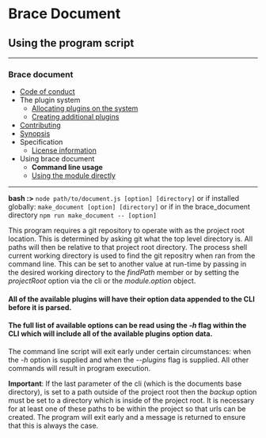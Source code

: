 # Brace Document
## Using the program script 

----
### Brace document
* [Code of conduct](https://github.com/restarian/brace_document/blob/master/docs/)
* The plugin system
  * [Allocating plugins on the system](https://github.com/restarian/brace_document/blob/master/docs/)
  * [Creating additional plugins](https://github.com/restarian/brace_document/blob/master/docs/)
* [Contributing](https://github.com/restarian/brace_document/blob/master/docs/)
* [Synopsis](https://github.com/restarian/brace_document/blob/master/docs/)
* Specification
  * [License information](https://github.com/restarian/brace_document/blob/master/docs/)
* Using brace document
  * **Command line usage**
  * [Using the module directly](https://github.com/restarian/brace_document/blob/master/docs/)

----

**bash :>** ```node path/to/document.js [option] [directory]``` or if installed globally: ```make_document [option] [directory]``` or if in the brace_document directory ```npm run make_document -- [option]```

This program requires a git repository to operate with as the project root location. This is determined by asking git what the top level directory is. All paths will then be relative to that project root directory. The process shell current working directory is used to find the git repositry when ran from the command line. This can be set to another value at run-time by passing in the desired working directory to the *findPath* member or by setting the *projectRoot* option via the cli or the *module.option* object.

#### All of the available plugins will have their option data appended to the CLI before it is parsed. 

#### The full list of available options can be read using the *-h* flag within the CLI which will include all of the available plugins option data.
The command line script will exit early under certain circumstances: when the *-h* option is supplied and when the *--plugins* flag is supplied. All other commands will result in program execution.

**Important**: If the last parameter of the cli (which is the documents base directory), is set to a path outside of the project root then the *backup* option must be set to a directory which is inside of the project root. It is necessary for at least one of these paths to be within the project so that urls can be created. The program will exit early and a message is returned to ensure that this is always the case.

